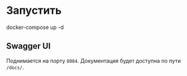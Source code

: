 # Запустить

docker-compose up -d

## Swagger UI

Поднимается на порту `8084`. Документация будет доступна по пути `/docs/`.

